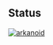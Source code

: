 ## Status

[![arkanoid](https://catalog.flipperzero.one/application/arkanoid/widget)](https://catalog.flipperzero.one/application/arkanoid/page)